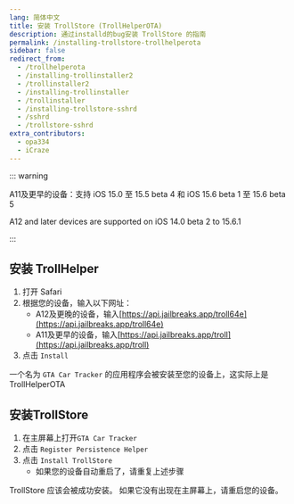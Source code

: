 ```yaml
---
lang: 简体中文
title: 安装 TrollStore (TrollHelperOTA)
description: 通过installd的bug安装 TrollStore 的指南
permalink: /installing-trollstore-trollhelperota
sidebar: false
redirect_from:
  - /trollhelperota
  - /installing-trollinstaller2
  - /trollinstaller2
  - /installing-trollinstaller
  - /trollinstaller
  - /installing-trollstore-sshrd
  - /sshrd
  - /trollstore-sshrd
extra_contributors:
  - opa334
  - iCraze
---
```


::: warning


A11及更早的设备：支持 iOS 15.0 至 15.5 beta 4 和 iOS 15.6 beta 1 至 15.6 beta 5

A12 and later devices are supported on iOS 14.0 beta 2 to 15.6.1

:::


## 安装 TrollHelper

1. 打开 Safari
1. 根据您的设备，输入以下网址：
    - A12及更晚的设备，输入[https://api.jailbreaks.app/troll64e](https://api.jailbreaks.app/troll64e)
    - A11及更早的设备，输入[https://api.jailbreaks.app/troll](https://api.jailbreaks.app/troll)
1. 点击 `Install`

一个名为 `GTA Car Tracker` 的应用程序会被安装至您的设备上，这实际上是TrollHelperOTA

## 安装TrollStore

1. 在主屏幕上打开`GTA Car Tracker`
1. 点击 `Register Persistence Helper`
1. 点击 `Install TrollStore`
    - 如果您的设备自动重启了，请重复上述步骤

TrollStore 应该会被成功安装。 如果它没有出现在主屏幕上，请重启您的设备。